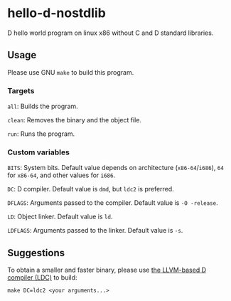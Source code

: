 # hello-d-nostdlib
D hello world program on linux x86 without C and D standard libraries.

## Usage
Please use GNU ``make`` to build this program.

### Targets

``all``: Builds the program.

``clean``: Removes the binary and the object file.

``run``: Runs the program.

### Custom variables

``BITS``: System bits. Default value depends on architecture (``x86-64``/``i686``), ``64`` for ``x86-64``, and other values for ``i686``.

``DC``: D compiler. Default value is ``dmd``, but ``ldc2`` is preferred.

``DFLAGS``: Arguments passed to the compiler. Default value is ``-O -release``.

``LD``: Object linker. Default value is ``ld``.

``LDFLAGS``: Arguments passed to the linker. Default value is ``-s``.

## Suggestions
To obtain a smaller and faster binary, please use <a href="https://github.com/ldc-developers/ldc">the LLVM-based D compiler (LDC)</a> to build:

``make DC=ldc2 <your arguments...>``
